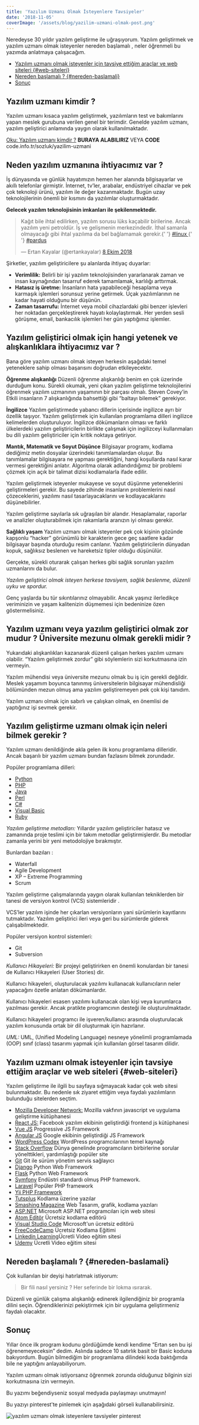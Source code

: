 ```yaml
---
title: 'Yazılım Uzmanı Olmak İsteyenlere Tavsiyeler'
date: '2018-11-05'
coverImage: '/assets/blog/yazilim-uzmani-olmak-post.png'
---
```


Neredeyse 30 yıldır yazılım geliştirme ile uğraşıyorum. Yazılım geliştirmek ve yazılım uzmanı olmak isteyenler nereden başlamalı , neler öğrenmeli bu yazımda anlatmaya çalışacağım.

- [Yazılım uzmanı olmak isteyenler için tavsiye ettiğim araçlar ve web siteleri {#web-siteleri}](#yazılım-uzmanı-olmak-isteyenler-için-tavsiye-ettiğim-araçlar-ve-web-siteleri-web-siteleri)
- [Nereden başlamalı ? {#nereden-baslamali}](#nereden-başlamalı--nereden-baslamali)
- [Sonuç](#sonuç)

<h2 id='kimdir'>Yazılım uzmanı kimdir ?</h2>

Yazılım uzmanı kısaca yazılım geliştirmek, yazılımların test ve bakımlarını yapan meslek gurubuna verilen genel bir terimdir. Genelde yazılım uzmanı, yazılım geliştirici anlamında yaygın olarak kullanılmaktadır.

[Oku: Yazılım uzmanı kimdir ?](https://ertankayalar.com.tr/sozluk/yazilim-uzmani/)
**BURAYA ALABILIRIZ** VEYA **CODE** code.info.tr/sozluk/yazilim-uzmani

<h2 id='neden'>Neden yazılım uzmanına ihtiyacımız var ?</h2>

İş dünyasında ve günlük hayatımızın hemen her alanında bilgisayarlar ve akıllı telefonlar girmiştir. İnternet, tv’ler, arabalar, endüstriyel cihazlar ve pek çok teknoloji ürünü, yazılım ile değer kazanmaktadır. Bugün uzay teknolojilerinin önemli bir kısmını da yazılımlar oluşturmaktadır.

**Gelecek yazılım teknolojisinin imkanları ile şekilenmektedir.**

<blockquote class='twitter-tweet' data-lang='tr'>
  <p lang='tr' dir='ltr'>
    Kağıt bile ihtal edilirken, yazılım sorusu lüks kaçabilir birilerine. Ancak
    yazılım yeni petroldür. İş ve gelişmenin merkezindedir. İthal samanla
    olmayacağı gibi ihtal yazılıma da bel bağlamamak gerekir.{' '}
    <a href='https://twitter.com/hashtag/linux?src=hash&amp;ref_src=twsrc%5Etfw'>
      #linux
    </a>{' '}
    <a href='https://twitter.com/hashtag/pardus?src=hash&amp;ref_src=twsrc%5Etfw'>
      #pardus
    </a>
  </p>
  &mdash; Ertan Kayalar (@ertankayalar) <a href='https://twitter.com/ertankayalar/status/1049284354403442688?ref_src=twsrc%5Etfw'>8 Ekim 2018</a>
</blockquote>
<script
  async
  src='https://platform.twitter.com/widgets.js'
  charset='utf-8'
></script>

Şirketler, yazılım geliştiricilere şu alanlarda ihtiyaç duyarlar:

- **Verimlilik:** Belirli bir işi yazılım teknolojisinden yararlanarak zaman ve insan kaynağından tasarruf ederek tamamlamak, karlılığı arttırmak.
- **Hatasız iş üretme:** İnsanların hata yapabileceği hesaplama veya karmaşık işlemleri sorunsuz yerine getirmek. Uçak yazılımlarının ne kadar hayati olduğunu bir düşünün.
- **Zaman tasarrufu:** İnternet veya mobil cihazlardaki gibi benzer işlevleri her noktadan gerçekleştirerek hayatı kolaylaştırmak. Her yerden sesli görüşme, email, bankacılık işlemleri her gün yaptığımız işlemler.

<h2 id='yetenek'>
  Yazılım geliştirici olmak için hangi yetenek ve alışkanlıklara ihtiyacımız var
  ?
</h2>

Bana göre yazılım uzmanı olmak isteyen herkesin aşağıdaki temel yeteneklere sahip olması başarısını doğrudan etkileyecektır.

**Öğrenme alışkanlığı**
Düzenli öğrenme alışkanlığı benim en çok üzerinde durduğum konu. Sürekli okumak, yeni çıkan yazılım geliştirme teknolojilerini öğrenmek yazılım uzmanının yaşamının bir parçası olmalı. Steven Covey’in Etkili insanların 7 alışkanlığında bahsettiği gibi “baltayı bilemek” gerekiyor.

**İngilizce**
Yazılım geliştirmede yabancı dillerin içerisinde ingilizce ayrı bir özellik taşıyor. Yazılım geliştirmek için kullanılan programlama dilleri ingilizce kelimelerden oluşturuluyor. İngilizce dökümanların olması ve farklı ülkelerdeki yazılım geliştiricilerin birlikte çalışmak için ingilizceyi kullanmaları bu dili yazılım geliştiriciler için kritik noktaya getiriyor.

**Mantık, Matematik ve Soyut Düşünce**
Bilgisayar programı, kodlama dediğimiz metin dosyalar üzerindeki tanımlamalardan oluşur. Bu tanımlamalar bilgisayara ne yapması gerektiğini, hangi koşullarda nasıl karar vermesi gerektiğini anlatır. Algoritma olarak adlandırdığımız bir problemi çözmek için açık bir talimat dizisi kodlamalarla ifade edilir.

Yazılım geliştirmek isteyenler mukayese ve soyut düşünme yeteneklerini geliştirmeleri gerekir. Bu sayede zihinde insanların problemlerini nasıl çözeceklerini, yazılımı nasıl tasarlayacaklarını ve kodlayacaklarını düşünebilirler.

Yazılım geliştirme sayılarla sık uğraşılan bir alandır. Hesaplamalar, raporlar ve analizler oluşturabilmek için rakamlarla aranızın iyi olması gerekir.

**Sağlıklı yaşam**
Yazılım uzmanı olmak isteyenler pek çok kişinin gözünde kapşonlu “hacker” görünümlü bir karakterin gece geç saatlere kadar bilgisayar başında oturduğu resim canlanır. Yazılım geliştiricilerin dünyadan kopuk, sağlıksız beslenen ve hareketsiz tipler olduğu düşünülür.

Gerçekte, sürekli oturarak çalışan herkes gibi sağlık sorunları yazılım uzmanlarını da bulur.

_Yazılım geliştirici olmak isteyen herkese tavsiyem, sağlık beslenme, düzenli uyku ve spordur._

Genç yaşlarda bu tür sıkıntılarınız olmayabilir. Ancak yaşınız ilerledikçe veriminizin ve yaşam kalitenizin düşmemesi için bedeninize özen göstermelisiniz.

<h2 id='universite'>
  Yazılım uzmanı veya yazılım geliştirici olmak zor mudur ? Üniversite mezunu
  olmak gerekli midir ?
</h2>

Yukarıdaki alışkanlıkları kazanarak düzenli çalışan herkes yazılım uzmanı olabilir. “Yazılım geliştirmek zordur” gibi söylemlerin sizi korkutmasına izin vermeyin.

Yazılım mühendisi veya üniversite mezunu olmak bu iş için gerekli değildir. Meslek yaşamım boyunca tanınmış üniversitelerin bilgisayar mühendisliği bölümünden mezun olmuş ama yazılım geliştiremeyen pek çok kişi tanıdım.

Yazılım uzmanı olmak için sabırlı ve çalışkan olmak, en önemlisi de yaptığınız işi sevmek gerekir.

<h2 id='neleri-bilmeli'>
  Yazılım geliştirme uzmanı olmak için neleri bilmek gerekir ?
</h2>

Yazılım uzmanı denildiğinde akla gelen ilk konu programlama dilleridir. Ancak başarılı bir yazılım uzmanı bundan fazlasını bilmek zorundadır.

Popüler programlama dilleri:

- <a href='https://www.python.org/' rel='noreferrer noopener nofollow' target='\_blank' >Python</a>
- <a href='http://php.net/' rel='noreferrer noopener nofollow' target='_blank'>
    PHP </a>
- <a href='https://www.java.com/tr/' rel='noreferrer noopener nofollow'
  target='\_blank' >Java</a>
- <a href='https://www.perl.org/' rel='noreferrer noopener nofollow' target='\_blank'>Perl</a>
- <a href='https://docs.microsoft.com/tr-tr/dotnet/csharp/' rel='noreferrer noopener nofollow' target='\_blank'>C#</a>
- <a href='https://docs.microsoft.com/tr-tr/dotnet/visual-basic/' rel='noreferrer noopener nofollow' target='\_blank'>Visual Basic</a>
- <a href='https://www.ruby-lang.org/tr/'  rel='noreferrer noopener nofollow'   target='\_blank'>Ruby</a>

_Yazılım geliştirme metodları:_
Yıllardır yazılım geliştiriciler hatasız ve zamanında proje teslimi için bir takım metodlar geliştirmişlerdir. Bu metodlar zamanla yerini bir yeni metodolojiye bırakmıştır.

Bunlardan bazıları :

- Waterfall
- Agile Development
- XP – Extreme Programming
- Scrum

Yazılım geliştirme çalışmalarında yaygın olarak kullanılan tekniklerden bir tanesi de versiyon kontrol (VCS) sistemleridir .

VCS’ler yazılım işinde her çıkarlan versiyonların yani sürümlerin kayıtlarını tutmaktadır. Yazılım geliştirici ileri veya geri bu sürümlerde giderek çalışabilmektedir.

Popüler versiyon kontrol sistemleri:

- Git
- Subversion

_Kullanıcı Hikayeleri:_
Bir projeyi geliştirirken en önemli konulardan bir tanesi de Kullanıcı Hikayeleri (User Stories) dir.

Kullanıcı hikayeleri, oluşturulacak yazılımı kullanacak kullanıcıların neler yapacağını özetle anlatan dökümanlardır.

Kullanıcı hikayeleri esasen yazılımı kullanacak olan kişi veya kurumlarca yazılması gerekir. Ancak pratikte programcının desteği ile oluşturulmaktadır.

Kullanıcı hikayeleri programcı ile işveren/kullanıcı arasında oluşturulacak yazılım konusunda ortak bir dil oluşturmak için hazırlanır.

_UML:_
UML, (Unified Modeling Language) nesneye yönelimli programlamada (OOP) sınıf (class) tasarımı yapmak için kullanılan görsel tasarım dilidir.

## Yazılım uzmanı olmak isteyenler için tavsiye ettiğim araçlar ve web siteleri {#web-siteleri}

Yazılım geliştirme ile ilgili bu sayfaya sığmayacak kadar çok web sitesi bulunmaktadır. Bu nedenle sık ziyaret ettiğim veya faydalı yazılımların bulunduğu sitelerden seçtim.

<ul>
<li><a href='https://developer.mozilla.org/tr/' rel='noreferrer noopener nofollow' target='\_blank'> Mozilla Developer Network:</a> Mozilla vakfının javascript ve uygulama geliştirme kütüphanesi</li>
<li><a href='https://reactjs.org/' rel='noreferrer noopener nofollow'>React JS:</a> Facebook yazılım ekibinin geliştirdiği frontend js kütüphanesi</li>
<li><a href='https://vuejs.org' rel='noreferrer noopener nofollow'>Vue JS</a> Progressive JS Framework</li>
<li><a href='https://angular.io'>Angular JS</a> Google ekibinin geliştirdiği JS Framework</li>
<li><a href='https://codex.wordpress.org/' rel='noreferrer noopener nofollow'   target='\_blank'>WordPress Codex</a> WordPress programcılarının temel kaynağı</li>
<li><a href='https://stackoverflow.com/' rel='noreferrer noopener nofollow'   target='\_blank'>Stack Overflow</a> Dünya genelinde programcıların birbirlerine sorular yönelttikleri, yardımlaştığı popüler site</li>
<li><a href='https://git-scm.com/' rel='noreferrer noopener nofollow'   target='\_blank'>Git</a> Git ile sürüm yönetim servis sağlayıcı</li>
<li><a href='https://www.djangoproject.com/'>Django</a> Python Web Framework</li>
<li><a href='https://flask.palletsprojects.com/'>Flask</a> Python Web Framework</li>
<li><a href='https://symfony.com/' rel='noreferrer noopener nofollow'   target='\_blank'>Symfony</a> Endüstri standardı olmuş PHP framework.</li>
<li><a href='https://laravel.com/' rel='noreferrer noopener nofollow' target='\_blank'>Laravel</a> Popüler PHP framework</li>
<li><a href='https://www.yiiframework.com/' rel='noreferrer noopener nofollow'   target='\_blank'>Yii PHP Framework</a></li>
<li><a href='https://code.tutsplus.com/' rel='noreferrer noopener nofollow'   target='\_blank'>Tutsplus</a> Kodlama üzerine yazılar</li>
<li><a href='https://www.smashingmagazine.com/'  rel='noreferrer noopener nofollow' target='\_blank'> Smashing Magazine</a> Web Tasarım, grafik, kodlama yazıları</li>
<li><a href='https://www.asp.net/' rel='noreferrer noopener nofollow'  target='\_blank'>ASP.NET</a> Microsoft ASP.NET programcıları için web sitesi</li>
<li><a href='https://atom.io/' rel='noreferrer noopener nofollow' target='_blank'>Atom Editör</a> Ücretsiz kodlama editörü</li>
<li><a href='https://code.visualstudio.com/' rel='noreferrer noopener nofollow'   target='\_blank'>Visual Studio Code</a> Microsoft'un ücretsiz editörü</li>
<li><a href='https://www.freecodecamp.org/' rel='noreferrer noopener nofollow'   target='\_blank'>FreeCodeCamp</a> Ücretsiz Kodlama Eğitimi</li>
<li><a href='https://www.linkedin.com/learning/' rel='noreferrer noopener nofollow' target='\_blank'>Linkedin Learning</a>Ücretli Video eğitim sitesi</li>
<li><a href='https://www.udemy.com/' rel='noreferrer noopener nofollow'  target='\_blank'>Udemy</a> Ücretli Video eğitim sitesi</li>

</ul>

## Nereden başlamalı ? {#nereden-baslamali}

Çok kullanılan bir deyişi hatırlatmak istiyorum:

> Bir fili nasıl yersiniz ?
> Her seferinde bir lokma ısırarak.

Düzenli ve günlük çalışma alışkanlığı edinerek ilgilendiğiniz bir programla dilini seçin. Öğrendiklerinizi pekiştirmek için bir uygulama geliştirmeniz faydalı olacaktır.

## Sonuç

Yıllar önce ilk program kodunu gördüğümde kendi kendime “Ertan sen bu işi öğrenemeyeceksin” dedim. Aslında sadece 10 satırlık basit bir Basic koduna bakıyordum. Bugün bilmediğim bir programlama dilindeki koda baktığımda bile ne yaptığını anlayabiliyorum.

Yazılım uzmanı olmak istiyorsanız öğrenmek zorunda olduğunuz bilginin sizi korkutmasına izin vermeyin.

Bu yazımı beğendiyseniz sosyal medyada paylaşmayı unutmayın!

Bu yazıyı pinterest'te pinlemek için aşağıdaki görseli kullanabilirsiniz.

![yazılım uzmanı olmak isteyenlere tavsiyeler pinterest](/assets/blog/yazilim-uzmani-olmak-pin.png)
